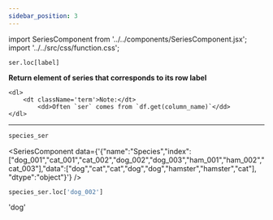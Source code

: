 ```yaml
---
sidebar_position: 3
---
```


import SeriesComponent from '../../components/SeriesComponent.jsx';
import '../../src/css/function.css';

<code>ser.loc[label]</code>

<div className='base'>
    <p><strong>Return element of series that corresponds to its row label</strong></p>

    <dl>
        <dt className='term'>Note:</dt>
            <dd>Often `ser` comes from `df.get(column_name)`</dd>
    </dl>
</div>

---

```python
species_ser
```

<SeriesComponent data={'{"name":"Species","index":["dog_001","cat_001","cat_002","dog_002","dog_003","ham_001","ham_002","cat_003"],"data":["dog","cat","cat","dog","dog","hamster","hamster","cat"], "dtype":"object"}'} />

```python
species_ser.loc['dog_002']
```
'dog'